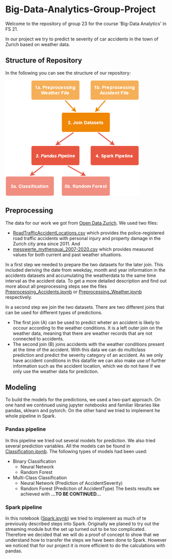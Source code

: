# Big-Data-Analytics-Group-Project
Welcome to the repository of group 23 for the course 'Big-Data Analytics' in FS 21.

In our project we try to predict te severity of car accidents in the town of Zurich based on weather data. 

## Structure of Repository
In the following you can see the structure of our repository: 

![RepoStructure](material/RepoStructure.png)

## Preprocessing
The data for our work we got from [Open Data Zurich](https://www.stadt-zuerich.ch/opendata.secure.html). We used two files: 
* [RoadTrafficAccidentLocations.csv](https://data.stadt-zuerich.ch/dataset/sid_dav_strassenverkehrsunfallorte) which provides the police-registered road traffic accidents with personal injury and property damage in the Zurich city area since 2011. And
* [messwerte_mythenquai_2007-2020.csv](https://data.stadt-zuerich.ch/dataset/sid_wapo_wetterstationen) which  provides measured values for both current and past weather situations.

In a first step we needed to prepare the two datasets for the later join. This included deriving the date from weekday, month and year information in the accidents datasets and accumulating the weatherdata to the same time interval as the accident data. To get a more detailed description and find out more about all preprocessing steps see the files [Preprocessing_Accidents.ipynb](https://github.com/Antonio-226/Big-Data-Analytics-Group-Project/blob/main/Preprocessing_Accidents.ipynb) or [Preprocessing_Weather.ipynb](https://github.com/Antonio-226/Big-Data-Analytics-Group-Project/blob/main/Preprocessing_Weather.ipynb) respectively.

In a second step we join the two datasets. There are two different joins that can be used for different types of predictions. 
* The first join (A) can be used to predict wheter an accident is likely to occour according to the weather conditions. It is a left outer join on the weather data, meaning that there are weather records that are not connected to accidents.
* The second join (B) joins accidents with the weather conditions present at the time of the accident. With this data we can do multiclass prediction and predict the severity category of an accident. As we only have accident conditions in this datafile we can also make use of further information such as the accident location, which we do not have if we only use the weather data for prediction.

## Modeling
To build the models for the predictions, we used a two-part approach. On one hand we continued using jupyter notebooks and familiar libraries like pandas, sklearn and pytorch. On the other hand we tried to implement he whole pipeline in Spark. 

### Pandas pipeline
In this pipeline we tried out several models for prediction. We also tried several prediction variables. All the models can be found in [Classification.ipynb](https://github.com/Antonio-226/Big-Data-Analytics-Group-Project/blob/main/Classification.ipynb). The following types of models had been used:
* Binary Classification
    * Neural Network
    * Random Forest
* Multi-Class Classification
    * Neural Network (Prediction of AccidentSeverity)
    * Random Forest (Prediction of AccidentType)
The bests results we achieved with __...TO BE CONTINUED...__

### Spark pipeline
In this notebook ([Spark.ipynb](https://github.com/Antonio-226/Big-Data-Analytics-Group-Project/blob/main/Spark.ipynb)) we tried to implement as much of te previously described steps into Spark. Originally we planed to try out the streaming module but the set up turned out to be too complicated. Therefore we decided that we will do a proof of concept to show that we understand how to transfer the steps we have been done to Spark. However we noticed that for our project it is more efficient to do the calculations with pandas.





 
 


